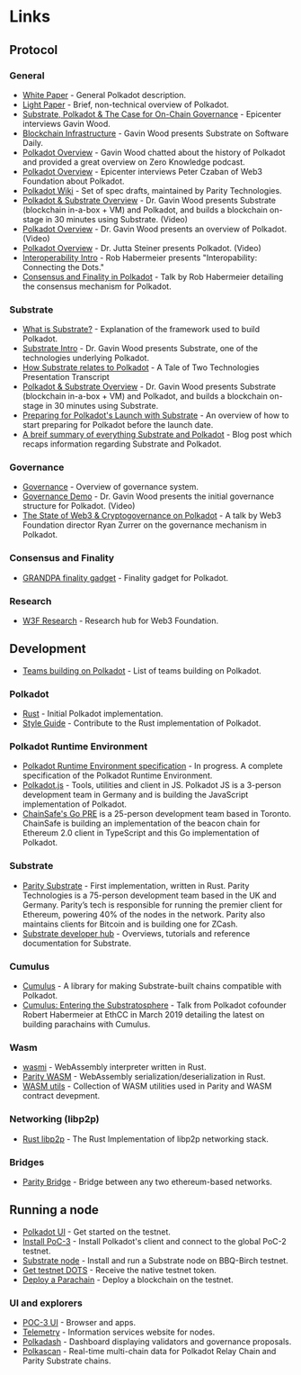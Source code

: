 # Links

## Protocol

### General
- [White Paper](https://github.com/w3f/polkadot-white-paper/raw/master/PolkaDotPaper.pdf) - General Polkadot description.
- [Light Paper](https://polkadot.network/Polkadot-lightpaper.pdf) - Brief, non-technical overview of Polkadot.
- [Substrate, Polkadot & The Case for On-Chain Governance](https://www.youtube.com/watch?v=eP4mT19S_jg) - Epicenter interviews Gavin Wood.
- [Blockchain Infrastructure](https://softwareengineeringdaily.com/2018/11/26/parity-blockchain-infrastructure-with-gavin-wood/) - Gavin Wood presents Substrate on Software Daily.
- [Polkadot Overview](https://www.zeroknowledge.fm/46) - Gavin Wood chatted about the history of Polkadot and provided a great overview on Zero Knowledge podcast.
- [Polkadot Overview](https://www.youtube.com/watch?v=oiunBLGHlAU) - Epicenter interviews Peter Czaban of Web3 Foundation about Polkadot.
- [Polkadot Wiki](https://github.com/paritytech/polkadot/wiki) - Set of spec drafts, maintained by Parity Technologies.
- [Polkadot & Substrate Overview](https://www.youtube.com/watch?v=0IoUZdDi5Is&feature=youtu.be) - Dr. Gavin Wood presents Substrate (blockchain in-a-box + VM) and Polkadot, and builds a blockchain on-stage in 30 minutes using Substrate. (Video)
- [Polkadot Overview](https://youtu.be/lIghiCmHz0U) - Dr. Gavin Wood presents an overview of Polkadot. (Video)
- [Polkadot Overview](https://techcrunch.com/video/fireside-chat-with-jutta-steiner-parity-technologies/) - Dr. Jutta Steiner presents Polkadot. (Video)
- [Interoperability Intro](https://www.youtube.com/watch?v=RSAFHhTwA8Q) - Rob Habermeier presents "Interopability: Connecting the Dots."
- [Consensus and Finality in Polkadot](https://www.youtube.com/watch?v=qvoAf2uIF3c) - Talk by Rob Habermeier detailing the consensus mechanism for Polkadot.


### Substrate

- [What is Substrate?](https://medium.com/paritytech/what-is-substrate-29af4231d7e0) - Explanation of the framework used to build Polkadot.
- [Substrate Intro](https://youtu.be/iUMZyL5kTwc) - Dr. Gavin Wood presents Substrate, one of the technologies underlying Polkadot.
- [How Substrate relates to Polkadot](https://medium.com/polkadot-network/a-tale-of-two-technologies-presentation-transcript-e7397c1c7a49) - A Tale of Two Technologies Presentation Transcript
- [Polkadot & Substrate Overview](https://www.youtube.com/watch?v=0IoUZdDi5Is&feature=youtu.be) - Dr. Gavin Wood presents Substrate (blockchain in-a-box + VM) and Polkadot, and builds a blockchain on-stage in 30 minutes using Substrate.
- [Preparing for Polkadot's Launch with Substrate](https://medium.com/polkadot-network/preparing-for-polkadots-launch-with-substrate-cb97819ed815) - An overview of how to start preparing for Polkadot before the launch date.
- [A breif summary of everything Substrate and Polkadot](https://medium.com/polkadot-network/a-brief-summary-of-everything-substrate-and-polkadot-f1f21071499d) - Blog post which recaps information regarding Substrate and Polkadot.

### Governance

- [Governance](https://github.com/paritytech/polkadot/wiki/Governance) - Overview of governance system.
- [Governance Demo](https://www.youtube.com/watch?v=VsZuDJMmVPY&feature=youtu.be&t=24734) - Dr. Gavin Wood presents the initial governance structure for Polkadot. (Video)
- [The State of Web3 & Cryptogovernance on Polkadot](https://www.youtube.com/watch?v=qvoAf2uIF3c) - A talk by Web3 Foundation director Ryan Zurrer on the governance mechanism in Polkadot.

### Consensus and Finality

- [GRANDPA finality gadget](https://github.com/w3f/consensus/blob/master/pdf/grandpa.pdf) - Finality gadget for Polkadot.

### Research

- [W3F Research](https://research.web3.foundation) - Research hub for Web3 Foundation.

## Development

- [Teams building on Polkadot](https://forum.web3.foundation/t/teams-building-on-polkadot/67) - List of teams building on Polkadot.

### Polkadot

- [Rust](https://github.com/paritytech/polkadot) - Initial Polkadot implementation.
- [Style Guide](https://github.com/paritytech/polkadot/wiki/Style-Guide) - Contribute to the Rust implementation of Polkadot.

### Polkadot Runtime Environment

- [Polkadot Runtime Environment specification](https://github.com/w3f/polkadot-re-spec/blob/master/polkadot_re_spec.pdf) - In progress. A complete specification of the Polkadot Runtime Environment.
- [Polkadot.js](https://polkadot.js.org/) - Tools, utilities and client in JS. Polkadot JS is a 3-person development team in Germany and is building the JavaScript implementation of Polkadot.
- [ChainSafe's Go PRE](https://github.com/ChainSafeSystems/go-pre) is a 25-person development team based in Toronto. ChainSafe is building an implementation of the beacon chain for Ethereum 2.0 client in TypeScript and this Go implementation of Polkadot.

### Substrate

- [Parity Substrate](https://github.com/paritytech/substrate) - First implementation, written in Rust. Parity Technologies is a 75-person development team based in the UK and Germany. Parity’s tech is responsible for running the premier client for Ethereum, powering 40% of the nodes in the network. Parity also maintains clients for Bitcoin and is building one for ZCash.
- [Substrate developer hub](https://docs.substrate.dev/) - Overviews, tutorials and reference documentation for Substrate.

### Cumulus

- [Cumulus](https://github.com/paritytech/cumulus) - A library for making Substrate-built chains compatible with Polkadot. 
- [Cumulus: Entering the Substratosphere](https://www.youtube.com/watch?v=thgtXq5YMOo) - Talk from Polkadot cofounder Robert Habermeier at EthCC in March 2019 detailing the latest on building parachains with Cumulus.


### Wasm

- [wasmi](https://github.com/paritytech/wasmi) - WebAssembly interpreter written in Rust.
- [Parity WASM](https://github.com/paritytech/parity-wasm) - WebAssembly serialization/deserialization in Rust.
- [WASM utils](https://github.com/paritytech/wasm-utils) - Collection of WASM utilities used in Parity and WASM contract devepment.

### Networking (libp2p)

- [Rust libp2p](https://github.com/libp2p/rust-libp2p) - The Rust Implementation of libp2p networking stack.

### Bridges

- [Parity Bridge](https://github.com/paritytech/parity-bridge) - Bridge between any two ethereum-based networks.

## Running a node
- [Polkadot UI](https://github.com/paritytech/polkadot/wiki/Polkadot-UI) - Get started on the testnet.
- [Install PoC-3](https://github.com/paritytech/polkadot#install-poc-3-alexander-testnet) - Install Polkadot's client and connect to the global PoC-2 testnet.
- [Substrate node](https://hackmd.io/y-E9Q9jTRreni6z9EU0kkA#) \- Install and run a Substrate node on BBQ-Birch testnet.
- [Get testnet DOTS](https://github.com/paritytech/polkadot/wiki/DOT) \- Receive the native testnet token.
- [Deploy a Parachain](https://github.com/paritytech/polkadot/wiki/Parachains) \- Deploy a blockchain on the testnet.


### UI and explorers

- [POC-3 UI](https://poc-3.polkadot.io/) - Browser and apps.
- [Telemetry](http://telemetry.polkadot.io/) - Information services website for nodes.
- [Polkadash](http://polkadash.io/) \- Dashboard displaying validators and governance proposals.
- [Polkascan](http://polkascan.io/) \- Real-time multi-chain data for Polkadot Relay Chain and Parity Substrate chains.
